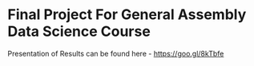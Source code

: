 # Final Project For General Assembly Data Science Course

Presentation of Results can be found here - https://goo.gl/8kTbfe
